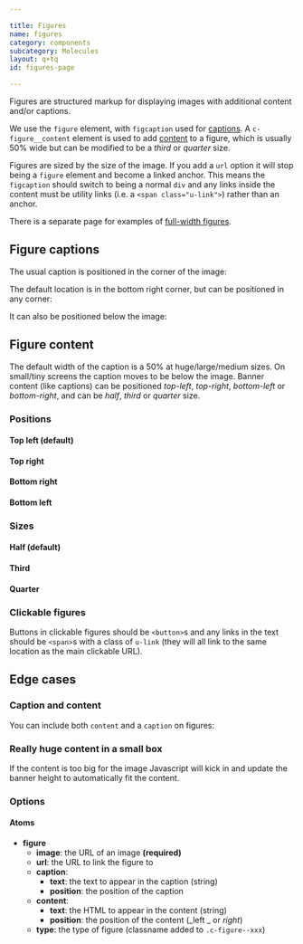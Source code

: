 ```yaml
---

title: Figures
name: figures
category: components
subcategory: Molecules
layout: q+tq
id: figures-page

---
```


<div class="lead"><p>Figures are structured markup for displaying images with additional content and/or captions.</p></div>

We use the `figure` element, with `figcaption` used for [captions](#figure-captions). A `c-figure__content` element is used to add [content](#figure-content) to a figure, which is usually 50% wide but can be modified to be a _third_ or _quarter_ size.

Figures are sized by the size of the image. If you add a `url` option it will stop being a `figure` element and become a linked anchor. This means the `figcaption` should switch to being a normal `div` and any links inside the content must be utility links (i.e. a `<span class="u-link">`) rather than an anchor.

There is a separate page for examples of [full-width figures](../css-components/full-width-figures.html).

## Figure captions

The usual caption is positioned in the corner of the image:

<script>
component("figure", { "image": "https://unsplash.it/800/400/?image=973", "caption": { "text" : "<i class=\"c-icon c-icon--camera c-figure__caption-icon\"></i> Simple text caption", "position": "bottom-right" } } );
</script>

The default location is in the bottom right corner, but can be positioned in any corner:

<script>
component("figure", { "image": "https://unsplash.it/800/400/?image=975", "caption" : { "text" : "<i class=\"c-icon c-icon--camera c-figure__caption-icon\"></i> This is another caption", "position": "top-left" } } )
+component("figure", { "image": "https://unsplash.it/800/400/?image=976", "caption": { "text" : "<i class=\"c-icon c-icon--camera c-figure__caption-icon\"></i> Here is yet another caption", "position": "top-right" } } )
+component("figure", { "image": "https://unsplash.it/800/400/?image=977", "caption": { "text" : "<i class=\"c-icon c-icon--camera c-figure__caption-icon\"></i> Last caption, I promise", "position": "bottom-left" } } );
</script>

It can also be positioned below the image:

<script>
component("figure", { "image": "https://unsplash.it/800/400/?image=972", "caption": { "text" : "A plain caption below an image", "position": "below" } } );
</script>

## Figure content

The default width of the caption is a 50% at huge/large/medium sizes. On small/tiny screens the caption moves to be below the image. Banner content (like captions) can be positioned _top-left_, _top-right_, _bottom-left_ or _bottom-right_, and can be _half_, _third_ or _quarter_ size.

### Positions

#### Top left (default)

<script>
component("figure", { "image": "https://unsplash.it/1200/600/?image=983", "content": { "text" : "<h3>Alice In Wonderland</h3>\n<p>'I mean what I say,' the Mock Turtle replied in an offended tone. And  the Gryphon added 'Come, let's hear some of YOUR adventures.'</p>\n<a class=\"c-btn c-btn--medium c-btn--block c-btn--primary\" href=\"#\">Click here for more</a>", "position": "top-left" } } );
</script>

#### Top right

<script>
component("figure", { "image": "https://unsplash.it/1200/600/?image=984", "content": { "text" :"<h3>Alice In Wonderland</h3>\n<p>'I mean what I say,' the Mock Turtle replied in an offended tone. And  the Gryphon added 'Come, let's hear some of YOUR adventures.'</p>\n<a class=\"c-btn c-btn--medium c-btn--block c-btn--primary\" href=\"#\">Click here for more</a>", "position": "top-right" } } );
</script>

#### Bottom right

<script>
component("figure", { "image": "https://unsplash.it/1200/600/?image=985", "content": { "text" : "<h3>Alice In Wonderland</h3>\n<p>'I mean what I say,' the Mock Turtle replied in an offended tone. And  the Gryphon added 'Come, let's hear some of YOUR adventures.'</p>\n<a class=\"c-btn c-btn--medium c-btn--block c-btn--primary\" href=\"#\">Click here for more</a>", "position": "bottom-right" } } );
</script>

#### Bottom left

<script>
component("figure", { "image": "https://unsplash.it/1200/600/?image=986", "content": { "text" :"<h3>Alice In Wonderland</h3>\n<p>'I mean what I say,' the Mock Turtle replied in an offended tone. And  the Gryphon added 'Come, let's hear some of YOUR adventures.'</p>\n<a class=\"c-btn c-btn--medium c-btn--block c-btn--primary\" href=\"#\">Click here for more</a>", "position": "bottom-left" } } );
</script>

### Sizes

#### Half (default)

<script>
component("figure", { "image": "https://unsplash.it/1200/600/?image=882", "content": { "text" : "<h3>Alice In Wonderland</h3>\n<p>'I mean what I say,' the Mock Turtle replied in an offended tone. And  the Gryphon added 'Come, let's hear some of YOUR adventures.'</p>\n<a class=\"c-btn c-btn--medium c-btn--block c-btn--primary\" href=\"#\">Click here for more</a>", "size": "half" } } );
</script>

#### Third

<script>
component("figure", { "image": "https://unsplash.it/1200/600/?image=884", "content": { "text" : "<h3>Alice In Wonderland</h3>\n<p>'I mean what I say,' the Mock Turtle replied in an offended tone. And  the Gryphon added 'Come, let's hear some of YOUR adventures.'</p>\n<a class=\"c-btn c-btn--medium c-btn--block c-btn--primary\" href=\"#\">Click here for more</a>", "size": "third" } } );
</script>

#### Quarter

<script>
component("figure", { "image": "https://unsplash.it/1200/600/?image=886", "content": { "text" : "<p>'I mean what I say,' the Mock Turtle replied in an offended tone. And  the Gryphon added 'Come, let's hear some of YOUR adventures.'</p>\n<a class=\"c-btn c-btn--medium c-btn--block c-btn--primary\" href=\"#\">Click here for more</a>", "size": "quarter" } } );
</script>

### Clickable figures

Buttons in clickable figures should be `<button>`s and any links in the text should be `<span>`s with a class of `u-link` (they will all link to the same location as the main clickable URL).

<script>
component("figure", { "image": "https://unsplash.it/1200/600/?image=890", "url": "https://www.york.ac.uk", "content": { "text" : "<h3>Alice In Wonderland</h3>\n<p>'I mean what I say,' the Mock Turtle replied in an offended tone. And the <span class=\"u-link\">Gryphon</span> added 'Come, let's hear some of YOUR adventures.'</p>\n<button class=\"c-btn c-btn--medium c-btn--block c-btn--primary\">Click here for more</button>" } } );
</script>

## Edge cases

### Caption and content

You can include both `content` and a `caption` on figures:

<script>
component("figure", { "image": "https://unsplash.it/1200/600/?image=887", "content": { "text" : "<h3>Alice In Wonderland</h3>\n<p>'I mean what I say,' the Mock Turtle replied in an offended tone. And  the Gryphon added 'Come, let's hear some of YOUR adventures.'</p>\n<a class=\"c-btn c-btn--medium c-btn--block c-btn--primary\" href=\"#\">Click here for more</a>", "position": "top-left" }, "caption": { "text" : "<i class=\"c-icon c-icon--camera c-figure__caption-icon\"></i> Simple text caption that might end up crashing into the content", "position": "bottom-right" } } );
</script>

### Really huge content in a small box

If the content is too big for the image Javascript will kick in and update the banner height to automatically fit the content.

<script>
component("figure", { "image": "https://unsplash.it/1200/400/?image=888", "content": { "text" : "<h3>Alice In Wonderland</h3>\n<p>'I mean what I say,' the Mock Turtle replied in an offended tone. And  the Gryphon added 'Come, let's hear some of YOUR adventures.'</p>\n<a class=\"c-btn c-btn--medium c-btn--block c-btn--primary\" href=\"#\">Click here for more</a>", "size": "third", "position": "top-left" } } )+
component("figure", { "image": "https://unsplash.it/1200/400/?image=889", "content": { "text" : "<h3>Alice In Wonderland</h3>\n<p>'I mean what I say,' the Mock Turtle replied in an offended tone. And  the Gryphon added 'Come, let's hear some of YOUR adventures.'</p>\n<a class=\"c-btn c-btn--medium c-btn--block c-btn--primary\" href=\"#\">Click here for more</a>", "size": "quarter", "position": "bottom-right" } } );
</script>

### Options

#### Atoms

* **figure**
  * **image**: the URL of an image **(required)**
  * **url**: the URL to link the figure to
  * **caption**:
    * **text**: the text to appear in the caption (string)
    * **position**: the position of the caption
  * **content**:
    * **text**: the HTML to appear in the content (string)
    * **position**: the position of the content (_left _ or _right_)
  * **type**: the type of figure (classname added to `.c-figure--xxx`)